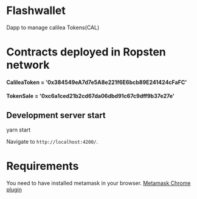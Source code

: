 # Flashwallet

Dapp to manage calilea Tokens(CAL)

# Contracts deployed in Ropsten network  
  
#### CalileaToken = '0x384549eA7d7e5A8e221f6E6bcb89E241424cFaFC'
#### TokenSale = '0xc6a1ced21b2cd67da06dbd91c67c9dff9b37e27e' 

## Development server start

yarn start

Navigate to `http://localhost:4200/`. 


# Requirements

You need to have installed metamask in your browser. 
[Metamask Chrome plugin](https://chrome.google.com/webstore/detail/metamask/nkbihfbeogaeaoehlefnkodbefgpgknn?hl=es-419
)
